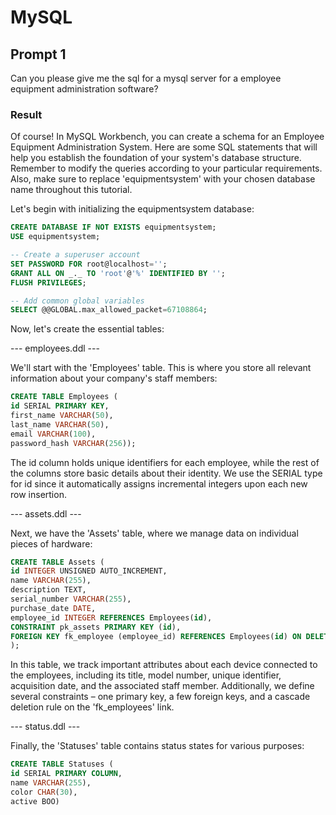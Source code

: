 # MySQL

## Prompt 1

Can you please give me the sql for a mysql server for a employee equipment administration software?

### Result

Of course! In MySQL Workbench, you can create a schema for an Employee Equipment Administration System. Here are some SQL statements that will help you establish the foundation of your system's database structure. Remember to modify the queries according to your particular requirements. Also, make sure to replace 'equipmentsystem' with your chosen database name throughout this tutorial.

Let's begin with initializing the equipmentsystem database:

```sql
CREATE DATABASE IF NOT EXISTS equipmentsystem;
USE equipmentsystem;

-- Create a superuser account
SET PASSWORD FOR root@localhost='';
GRANT ALL ON _._ TO 'root'@'%' IDENTIFIED BY '';
FLUSH PRIVILEGES;

-- Add common global variables
SELECT @@GLOBAL.max_allowed_packet=67108864;
```

Now, let's create the essential tables:

--- employees.ddl ---

We'll start with the 'Employees' table. This is where you store all relevant information about your company's staff members:

```sql
CREATE TABLE Employees (
id SERIAL PRIMARY KEY,
first_name VARCHAR(50),
last_name VARCHAR(50),
email VARCHAR(100),
password_hash VARCHAR(256));
```

The id column holds unique identifiers for each employee, while the rest of the columns store basic details about their identity. We use the SERIAL type for id since it automatically assigns incremental integers upon each new row insertion.

--- assets.ddl ---

Next, we have the 'Assets' table, where we manage data on individual pieces of hardware:

```sql
CREATE TABLE Assets (
id INTEGER UNSIGNED AUTO_INCREMENT,
name VARCHAR(255),
description TEXT,
serial_number VARCHAR(255),
purchase_date DATE,
employee_id INTEGER REFERENCES Employees(id),
CONSTRAINT pk_assets PRIMARY KEY (id),
FOREIGN KEY fk_employee (employee_id) REFERENCES Employees(id) ON DELETE CASCADE
);
```

In this table, we track important attributes about each device connected to the employees, including its title, model number, unique identifier, acquisition date, and the associated staff member. Additionally, we define several constraints – one primary key, a few foreign keys, and a cascade deletion rule on the 'fk_employees' link.

--- status.ddl ---

Finally, the 'Statuses' table contains status states for various purposes:

```sql
CREATE TABLE Statuses (
id SERIAL PRIMARY COLUMN,
name VARCHAR(255),
color CHAR(30),
active BOO)
```
